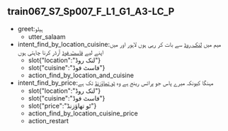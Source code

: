 ## train067_S7_Sp007_F_L1_G1_A3-LC_P
* greet:ہیلو
	- utter_salaam
* intent_find_by_location_cuisine:میم میں [لنک روڈ](location) سے بات کر رہی ہوں لاہور اور میں اپنے لیے [فاسٹ فوڈ](cuisine) آرڈر کرنا چاہتی ہوں
	- slot{"location":"لنک روڈ"}
	- slot{"cuisine":"فاسٹ فوڈ"}
	- action_find_by_location_and_cuisine
* intent_find_by_price:مہنگا کیونکہ میرے پاس جو پرائس رینج ہے وہ [ٹو تھاؤزنڈ](price) تک ہے
	- slot{"location":"لنک روڈ"}
	- slot{"cuisine":"فاسٹ فوڈ"}
	- slot{"price":"ٹو تھاؤزنڈ"}
	- action_find_by_location_cuisine_price
	- action_restart